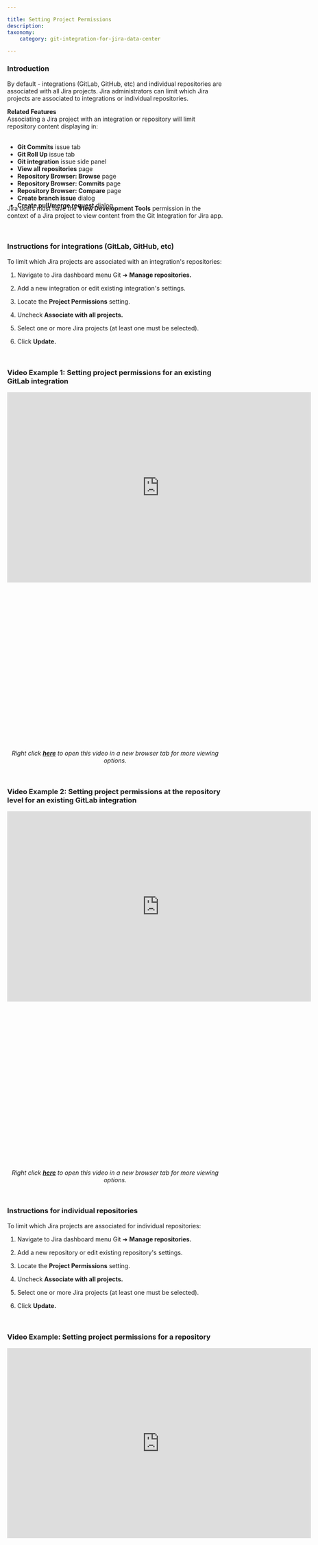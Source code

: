 ```yaml
---

title: Setting Project Permissions
description:
taxonomy:
    category: git-integration-for-jira-data-center

---
```


<!-- HOW TO ARTICLES -->

### Introduction

By default - integrations (GitLab, GitHub, etc) and individual repositories are associated with all Jira projects. Jira administrators can limit which Jira projects are associated to integrations or individual repositories.

<div class="bbb-callout bbb--info">
    <div class="irow">
    <div class="ilogobox">
        <span class="logoimg"></span>
    </div>
    <div class="imsgbox">
        <b>Related Features</b><br>
        Associating a Jira project with an integration or repository will limit repository content displaying in:<br><br>
        <ul style='margin-bottom:-10px'>
            <li><b>Git Commits</b> issue tab</li>
            <li><b>Git Roll Up</b> issue tab</li>
            <li><b>Git integration</b> issue side panel</li>
            <li><b>View all repositories</b> page</li>
            <li><b>Repository Browser: Browse</b> page</li>
            <li><b>Repository Browser: Commits</b> page</li>
            <li><b>Repository Browser: Compare</b> page</li>
            <li><b>Create branch issue</b> dialog</li>
            <li><b>Create pull/merge request</b> dialog</li>
        </ul>
    </div>
    </div>
</div>

<div class="bbb-callout bbb--alert">
    <div class="irow">
    <div class="ilogobox">
        <span class="logoimg"></span>
    </div>
    <div class="imsgbox">
        Jira users must have the <b>View Development Tools</b> permission in the context of a Jira project to view content from the Git Integration for Jira app.
    </div>
    </div>
</div>

&nbsp;

### Instructions for integrations (GitLab, GitHub, etc)

To limit which Jira projects are associated with an integration's repositories:

1.  Navigate to Jira dashboard menu Git ➜ **Manage repositories.**

2.  Add a new integration or edit existing integration's settings.

3.  Locate the **Project Permissions** setting.

4.  Uncheck **Associate with all projects.**

5.  Select one or more Jira projects (at least one must be selected).

6.  Click **Update.**

&nbsp;
### Video Example 1: Setting project permissions for an existing GitLab integration

<div class='embed-container' style='padding-bottom:75.21%'>
    <iframe width='709' height='443' src='https://fast.wistia.com/embed/iframe/rnm5t639cz?videoFoam=true' frameborder='0' allowfullscreen ></iframe>
</div>

<div align='center' style='margin-top:10px'>
    <i>Right click <a href='https://bigbrassband.wistia.com/medias/rnm5t639cz'><b>here</b></a> to open this video in a new browser tab for more viewing options.</i>
</div>

&nbsp;

### Video Example 2: Setting project permissions at the repository level for an existing GitLab integration

<div class='embed-container' style='padding-bottom:75.21%'>
    <iframe width='709' height='443' src='https://fast.wistia.com/embed/iframe/fder2qnpgw?videoFoam=true' frameborder='0' allowfullscreen ></iframe>
</div>

<div align='center' style='margin-top:10px'>
    <i>Right click <a href='https://bigbrassband.wistia.com/medias/fder2qnpgw'><b>here</b></a> to open this video in a new browser tab for more viewing options.</i>
</div>

&nbsp;

### Instructions for individual repositories

To limit which Jira projects are associated for individual repositories:

1.  Navigate to Jira dashboard menu Git ➜ **Manage repositories.**

2.  Add a new repository or edit existing repository's settings.

3.  Locate the **Project Permissions** setting.

4.  Uncheck **Associate with all projects.**

5.  Select one or more Jira projects (at least one must be selected).

6.  Click **Update.**

&nbsp;

### Video Example: Setting project permissions for a repository

<div class='embed-container' style='padding-bottom:75.21%'>
    <iframe width='709' height='443' src='https://fast.wistia.com/embed/iframe/xvzj32nxou?videoFoam=true' frameborder='0' allowfullscreen ></iframe>
</div>

<div align='center' style='margin-top:10px'>
    <i>Right click <a href='https://bigbrassband.wistia.com/medias/xvzj32nxou'><b>here</b></a> to open this video in a new browser tab for more viewing options.</i>
</div>

&nbsp;

### More How-to articles

[How to get a quote?](/git-integration-for-jira-data-center/how-to-get-a-quote-gij-self-managed/)

**Setting Project Permissions** (this page)

[How to create a HAR file and send it to support for analysis](/git-integration-for-jira-data-center/how-to-create-a-har-file-and-send-it-to-support-for-analysis-gij-self-managed/)

[Working with Custom API Path](/git-integration-for-jira-data-center/Working-with-Custom-API-Path-gij-self-managed)

[Working with JMESPath Filters](/git-integration-for-jira-data-center/Working-with-JMESPath-Filters-gij-self-managed)

[Configure Source Code Diff Viewing](/git-integration-for-jira-data-center/configure-source-code-diff-viewing-gij-self-managed)

[Creating and configuring SSH keys (Windows/MacOS/Linux)](/git-integration-for-jira-data-center/creating-and-configuring-ssh-keys-windows-macos-linux-gij-self-managed)

[Require Personal Access Tokens for user actions (create branch/pull request)](/git-integration-for-jira-data-center/Require-Personal-Access-Tokens-for-user-actions-(create-branch-pull-request)-gij-self-managed)

[Ways to Index Git Data to Jira Issues](/git-integration-for-jira-data-center/Ways-to-Index-Git-Data-to-Jira-Issues-gij-self-managed)

[Proxy settings on adding integrations (except AWS CodeCommit)](/git-integration-for-jira-data-center/Proxy-settings-on-adding-integrations-(except-AWS-CodeCommit)-gij-self-managed)

[Creating Personal Access Tokens](/git-integration-for-jira-data-center/Creating-Personal-Access-Tokens-gij-self-managed)


